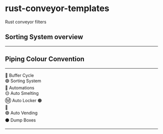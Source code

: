 # rust-conveyor-templates
Rust conveyor filters

## Sorting System overview

---

## Piping Colour Convention

--- 

🔴 Buffer Cycle  
🟢 Sorting System  
🔵 Automations  
🟡 Auto Smelting  
Ⓜ️ Auto Locker
🟠  
🌸  
🟣 Auto Vending  
⚫ Dump Boxes  

---
